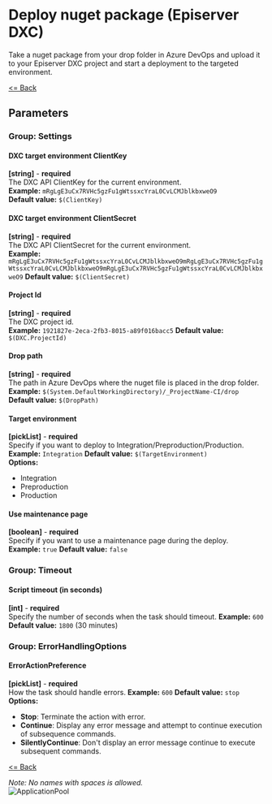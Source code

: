 # Deploy nuget package (Episerver DXC) #
Take a nuget package from your drop folder in Azure DevOps and upload it to your Episerver DXC project and start a deployment to the targeted environment. 

[<= Back](../README.md)

## Parameters
### Group: Settings
#### DXC target environment ClientKey
**[string]** - **required**  
The DXC API ClientKey for the current environment.  
**Example:** `mRgLgE3uCx7RVHc5gzFu1gWtssxcYraL0CvLCMJblkbxweO9`  
**Default value:** `$(ClientKey)`

#### DXC target environment ClientSecret
**[string]** - **required**  
The DXC API ClientSecret for the current environment.  
**Example:** `mRgLgE3uCx7RVHc5gzFu1gWtssxcYraL0CvLCMJblkbxweO9mRgLgE3uCx7RVHc5gzFu1gWtssxcYraL0CvLCMJblkbxweO9mRgLgE3uCx7RVHc5gzFu1gWtssxcYraL0CvLCMJblkbxweO9` 
**Default value:** `$(ClientSecret)`

#### Project Id
**[string]** - **required**  
The DXC project id.  
**Example:** `1921827e-2eca-2fb3-8015-a89f016bacc5` 
**Default value:** `$(DXC.ProjectId)`

#### Drop path
**[string]** - **required**  
The path in Azure DevOps where the nuget file is placed in the drop folder.  
**Example:** `$(System.DefaultWorkingDirectory)/_ProjectName-CI/drop` 
**Default value:** `$(DropPath)`

#### Target environment
**[pickList]** - **required**  
Specify if you want to deploy to Integration/Preproduction/Production.  
**Example:** `Integration` 
**Default value:** `$(TargetEnvironment)`  
**Options:**  
- Integration
- Preproduction
- Production

#### Use maintenance page
**[boolean]** - **required**  
Specify if you want to use a maintenance page during the deploy.  
**Example:** `true` 
**Default value:** `false`

### Group: Timeout
#### Script timeout (in seconds)
**[int]** - **required**  
Specify the number of seconds when the task should timeout. 
**Example:** `600` 
**Default value:** `1800` (30 minutes)

### Group: ErrorHandlingOptions
#### ErrorActionPreference
**[pickList]** - **required**  
How the task should handle errors. 
**Example:** `600` 
**Default value:** `stop`
**Options:**  
- **Stop**: Terminate the action with error.
- **Continue**: Display any error message and attempt to continue execution of subsequence commands.
- **SilentlyContinue**: Don't display an error message continue to execute subsequent commands.


[<= Back](../README.md)


_Note: No names with spaces is allowed._  
![ApplicationPool](/images/DeleteAppPoolName.png "How to get the application pool name.")  
